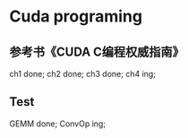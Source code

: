 # Cuda programing

## 参考书《CUDA C编程权威指南》
ch1 done; ch2 done; ch3 done; ch4 ing; 

## Test
GEMM done; ConvOp ing;
